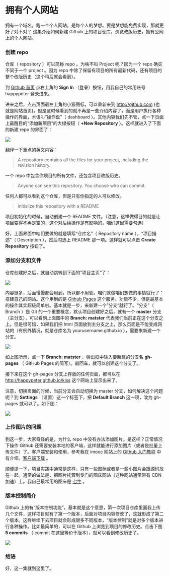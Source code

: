 # 拥有个人网站

拥有一个域名，跑一个个人网站，是每个人的梦想。要是梦想能免费实现，那就更好了对不对？
这集介绍如何新建 Github 上的项目仓库，浏览改版历史，拥有公网上的个人网站。


### 创建 repo

仓库（ repository ）可以简称 repo 。为啥不叫 Project 呢？因为一个 repo 确实不同于一个 project 。因为 repo 中除了保留有项目的所有最新代码，还有项目的整个改版历史（这个稍后就会看到）。

到 [Github 首页](http://github.com) 点右上角的 **Sign In** （登录）按钮，用我自己的常用账号 happypeter 登录进来。

进来之后，点击页面最左上角的小猫图标，可以重新来到 <http://github.com> (也就是网站首页)，但是这时候看到的就不再是一些介绍内容了，而是用户执行各种操作的界面，术语叫“操作盘”（ dashboard ）。其他内容我们先不管，点一下页面上最醒目的“添加新项目”的大绿按钮（ **+New Repository** ）。这样就进入了下面的新建 repo 的界面了：

![](http://media.haoduoshipin.com/pic/haoduo/173/create-repo.png)

翻译一下重点的英文内容：

>A repository contains all the files for your project, including the revision history.

一个 repo 中包含你项目的所有文件，还包含项目改版历史。

>Anyone can see this repository. You choose who can commit.

任何人都可以看到这个仓库，但是只有你指定的人可以修改。

>initialize this repository with a README

项目初始化的时候，自动创建一个 README 文件。（注意，这样做得目的就是让项目变得不再是空的，这个对后续操作是有影响的，咱们这里需要勾选）


好，上面界面中咱们要做的就是填写“仓库名”（ Repository name ），“项目描述”（ Description ），然后勾选上 README 那一项。这样就可以点击 **Create Repository** 按钮了。



### 添加分支和文件

仓库创建好之后，就自动跳转到下面的”项目主页“了：

![](http://media.haoduoshipin.com/pic/haoduo/173/repo-home.png)

内容挺多，后面慢慢都会用到，所以都不用管。咱们就做咱们想做的事情就行了：搭建自己的网站。这个用到的是 [Github Pages](https://pages.github.com/) 这个服务。功能不少，但是最基本的操作其实超级简单啦。基本就是一步，来新建一个”分支“就行了。“分支”（ Branch ）是 Git 的一个重要概念，默认项目创建好之后，就有一个 **master** 分支（主分支），可以看到上面图中的 **Branch: matster** 代表我们当前正在这个分支之上。但是很可惜，如果我们把 html 页面放到主分支之上，那么页面是不能变成网站的（有例外情况，就是仓库名为 yourusername.github.io ），需要来新建一个分支。

![](http://media.haoduoshipin.com/pic/haoduo/173/gh-pages.png)

如上图所示，点一下 **Branch: matster** ，弹出框中输入要新建的分支名 **gh-pages** （ GitHub Pages 的简写）。敲回车，就可以创建这个分支了。

接下来在这个 gh-pages 分支上存放的任何页面，都可以在 <http://happypeter.github.io/kiss> 这个网站上显示出来了。

注意，切换页面的时候，当前分支会自动切换为 master 分支，如何解决这个问题呢？到 **Settings** （设置）这一个标签下，把 **Default Branch** 这一项，改为 gh-pages 就可以了。如下图：

![](http://media.haoduoshipin.com/pic/haoduo/173/default-branch.png)


### 上传图片的问题

到这一步，大家奇怪的是，为什么 repo 中没有办法添加图片。是这样？正常情况下操作 Github 还需要安装本地的客户端，这样就能进行添加图片（或者是批量上传文件）了。客户端安装和使用，参考我在 imooc 网站上的 [Github 入门教程](http://www.imooc.com/learn/390) 中有介绍。[客户端下载](https://desktop.github.com/) 。

顺便提一下，项目实践中通常是这样，只有一些图标或者是一些小图片会跟源码放在一起。通常的做法是，把图片托管到专门的图床网站（这种网站通常带有 CDN 加速）上。我自己最常用的图床是 [七牛](qiniu.com) 。
  
### 版本控制简介


Github 上的有“版本控制功能”，基本就是这个意思，第一次项目仓库里面我上传几个文件，这样项目就有了第一个版本，后面对项目内容修改了，这就形成了第二个版本。这样继续下去项目就会形成很多不同版本，“版本控制”就是对多个版本进行各种操作。比如最简单的，可以在 Github 上浏览到项目的修改历史。点击下图 **5 commits** （ commit 在这里等价于版本），就可以看到修改历史了。

![](http://media.haoduoshipin.com/pic/haoduo/173/history.png)


### 结语

好，这一集就到这里了。
